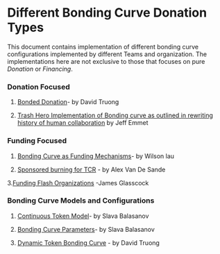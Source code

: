 # Different Bonding Curve Donation Types

This document contains implementation of different bonding curve configurations implemented by different Teams and organization. The implementations here are not exclusive to those that focuses on pure _Donation_ or _Financing_.


### Donation Focused

1. [Bonded Donation](https://github.com/mrdavey/BondedDonations)- by David Truong

2. [Trash Hero Implementation of Bonding curve as outlined in rewriting history of human collaboration](https://blog.goodaudience.com/rewriting-the-story-of-human-collaboration-c33a8a4cd5b8) by Jeff Emmet


### Funding Focused

1. [Bonding Curve as Funding Mechanisms](https://medium.com/thoughtchains/on-bonding-curves-as-funding-mechanisms-a0812b22cc3d)- by Wilson lau

2. [Sponsored burning for TCR](https://medium.com/thoughtchains/on-bonding-curves-as-funding-mechanisms-a0812b22cc3d) - by Alex Van De Sande

3.[Funding Flash Organizations](https://medium.com/coinmonks/bonding-curve-a-potential-solution-for-tokenizing-flash-organization-fb9a31fb37b5) -James Glasscock


### Bonding Curve Models and Configurations

1. [Continuous Token Model](https://medium.com/thoughtchains/on-single-bonding-curves-for-continuous-token-models-a167f5ffef89)- by Slava Balasanov


2. [Bonding Curve Parameters](https://blog.relevant.community/bonding-curves-in-depth-intuition-parametrization-d3905a681e0a)- by Slava Balasanov

3. [Dynamic Token Bonding Curve](https://tokeneconomy.co/dynamic-token-bonding-curves-41d36e43befa) - by David Truong

